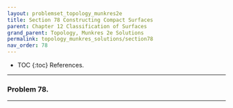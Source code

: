 ```yaml
---
layout: problemset_topology_munkres2e
title: Section 78 Constructing Compact Surfaces
parent: Chapter 12 Classification of Surfaces
grand_parent: Topology, Munkres 2e Solutions
permalink: topology_munkres_solutions/section78
nav_order: 78
---
```


* TOC
{:toc}
References.

---

<div class='problem_stmt in_progress' markdown='1'>

### Problem 78.

</div>

---
